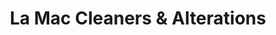 ---
title: "La Mac Cleaners & Alterations"
url: /minneapolis/la-mac-cleaners-and-alterations/
shop: laundry
---